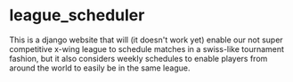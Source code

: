 # league_scheduler
This is a django website that will (it doesn't work yet) enable our not super competitive x-wing league to schedule matches in a swiss-like tournament fashion, but it also considers weekly schedules to enable players from around the world to easily be in the same league.
